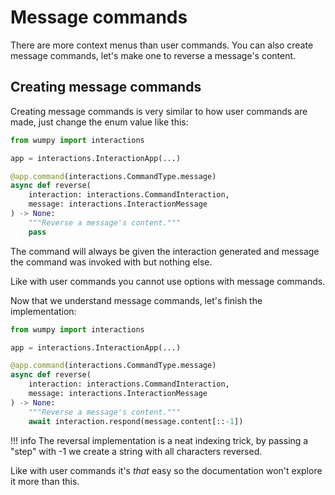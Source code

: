 # Message commands

There are more context menus than user commands. You can also create message commands, let's
make one to reverse a message's content.

## Creating message commands

Creating message commands is very similar to how user commands are made, just change the enum
value like this:

```python
from wumpy import interactions

app = interactions.InteractionApp(...)

@app.command(interactions.CommandType.message)
async def reverse(
    interaction: interactions.CommandInteraction,
    message: interactions.InteractionMessage
) -> None:
    """Reverse a message's content."""
    pass
```

The command will always be given the interaction generated and message the command was invoked
with but nothing else.

Like with user commands you cannot use options with message commands.

Now that we understand message commands, let's finish the implementation:

```python
from wumpy import interactions

app = interactions.InteractionApp(...)

@app.command(interactions.CommandType.message)
async def reverse(
    interaction: interactions.CommandInteraction,
    message: interactions.InteractionMessage
) -> None:
    """Reverse a message's content."""
    await interaction.respond(message.content[::-1])
```

!!! info
    The reversal implementation is a neat indexing trick, by passing a "step" with -1 we create
    a string with all characters reversed.

Like with user commands it's *that* easy so the documentation won't explore it more than this.

